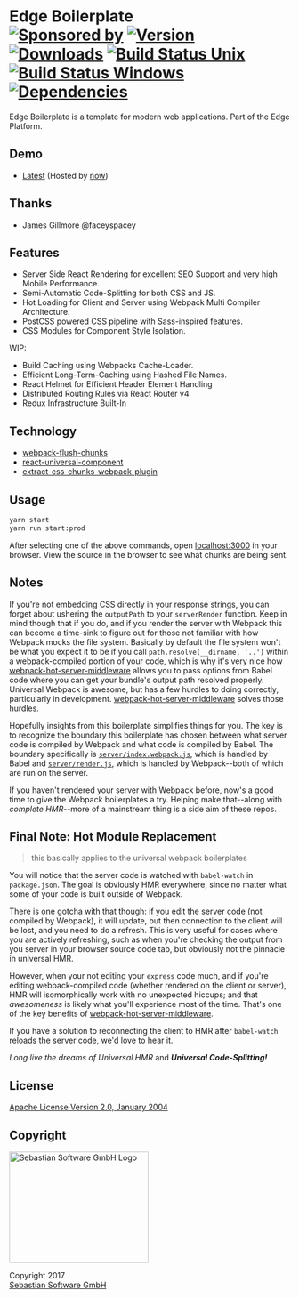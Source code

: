# Edge Boilerplate<br/>[![Sponsored by][sponsor-img]][sponsor] [![Version][npm-version-img]][npm] [![Downloads][npm-downloads-img]][npm] [![Build Status Unix][travis-img]][travis] [![Build Status Windows][appveyor-img]][appveyor] [![Dependencies][deps-img]][deps]

[sponsor-img]: https://img.shields.io/badge/Sponsored%20by-Sebastian%20Software-692446.svg
[sponsor]: https://www.sebastian-software.de
[deps]: https://david-dm.org/sebastian-software/edge-boilerplate
[deps-img]: https://david-dm.org/sebastian-software/edge-boilerplate.svg
[npm]: https://www.npmjs.com/package/edge-boilerplate
[npm-downloads-img]: https://img.shields.io/npm/dm/edge-boilerplate.svg
[npm-version-img]: https://img.shields.io/npm/v/edge-boilerplate.svg
[travis-img]: https://img.shields.io/travis/sebastian-software/edge-boilerplate/master.svg?branch=master&label=unix%20build
[appveyor-img]: https://img.shields.io/appveyor/ci/swernerx/edge-boilerplate/master.svg?label=windows%20build
[travis]: https://travis-ci.org/sebastian-software/edge-boilerplate
[appveyor]: https://ci.appveyor.com/project/swernerx/edge-boilerplate/branch/master

Edge Boilerplate is a template for modern web applications. Part of the Edge Platform.

## Demo

- [Latest](https://edge-boilerplate-latest.now.sh/) (Hosted by [now](https://now.sh/))


## Thanks

- James Gillmore @faceyspacey


## Features

- Server Side React Rendering for excellent SEO Support and very high Mobile Performance.
- Semi-Automatic Code-Splitting for both CSS and JS.
- Hot Loading for Client and Server using Webpack Multi Compiler Architecture.
- PostCSS powered CSS pipeline with Sass-inspired features.
- CSS Modules for Component Style Isolation.

WIP:

- Build Caching using Webpacks Cache-Loader.
- Efficient Long-Term-Caching using Hashed File Names.
- React Helmet for Efficient Header Element Handling
- Distributed Routing Rules via React Router v4
- Redux Infrastructure Built-In


## Technology

- [webpack-flush-chunks](https://github.com/faceyspacey/webpack-flush-chunks)
- [react-universal-component](https://github.com/faceyspacey/react-universal-component)
- [extract-css-chunks-webpack-plugin](https://github.com/faceyspacey/extract-css-chunks-webpack-plugin)


## Usage

```sh
yarn start
yarn run start:prod
```

After selecting one of the above commands, open [localhost:3000](http://localhost:3000) in your browser. View the source in the browser to see what chunks are being sent.



## Notes

If you're not embedding CSS directly in your response strings, you can forget about ushering the `outputPath` to your `serverRender` function. Keep in mind though that if you do, and if you render the server with Webpack this can become a time-sink to figure out for those not familiar with how Webpack mocks the file system. Basically by default the file system won't be what you expect it to be if you call `path.resolve(__dirname, '..')` within a webpack-compiled portion of your code, which is why it's very nice how [webpack-hot-server-middleware](https://github.com/60frames/webpack-hot-server-middleware) allows you to pass options from Babel code where you can get your bundle's output path resolved properly. Universal Webpack is awesome, but has a few hurdles to doing correctly, particularly in development. [webpack-hot-server-middleware](https://github.com/60frames/webpack-hot-server-middleware) solves those hurdles.

Hopefully insights from this boilerplate simplifies things for you. The key is to recognize the boundary this boilerplate has chosen between what server code is compiled by Webpack and what code is compiled by Babel. The boundary specifically is [`server/index.webpack.js`](./server/index.webpack.js), which is handled by Babel and [`server/render.js`](./server/render.js), which is handled by Webpack--both of which are run on the server.

If you haven't rendered your server with Webpack before, now's a good time to give the Webpack boilerplates a try. Helping make that--along with *complete HMR*--more of a mainstream thing is a side aim of these repos.


## Final Note: Hot Module Replacement

> this basically applies to the universal webpack boilerplates

You will notice that the server code is watched with `babel-watch` in `package.json`. The goal is obviously HMR everywhere, since no matter what some of your code is built outside of Webpack.

There is one gotcha with that though: if you edit the server code (not compiled by Webpack), it will update, but then connection to the client will be lost, and you need to do a refresh. This is very useful for cases where you are actively refreshing, such as when you're checking the output from you server in your browser source code tab, but obviously not the pinnacle in universal HMR.

However, when your not editing your `express` code much, and if you're editing webpack-compiled code (whether rendered on the client or server), HMR will isomorphically work with no unexpected hiccups; and that *awesomeness* is likely what you'll experience most of the time. That's one of the key benefits of [webpack-hot-server-middleware](https://github.com/60frames/webpack-hot-server-middleware).

If you have a solution to reconnecting the client to HMR after `babel-watch` reloads the server code, we'd love to hear it.

*Long live the dreams of Universal HMR* and ***Universal Code-Splitting!***


## License

[Apache License Version 2.0, January 2004](license)

## Copyright

<img src="https://raw.githubusercontent.com/sebastian-software/readable-code/master/assets/sebastiansoftware.png" alt="Sebastian Software GmbH Logo" width="250" height="200"/>

Copyright 2017<br/>[Sebastian Software GmbH](http://www.sebastian-software.de)

